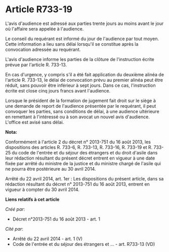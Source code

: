# Article R733-19

L'avis d'audience est adressé aux parties trente jours au moins avant le jour où l'affaire sera appelée à l'audience. 

Le conseil du requérant est informé du jour de l'audience par tout moyen. Cette information a lieu sans délai lorsqu'il se
constitue après la convocation adressée au requérant. 

L'avis d'audience informe les parties de la clôture de l'instruction écrite prévue par l'article R. 733-13. 

En cas d'urgence, y compris s'il a été fait application du deuxième alinéa de l'article R. 733-13, le délai de convocation
prévu au premier alinéa peut être réduit, sans pouvoir être inférieur à sept jours. Dans ce cas, l'instruction écrite est
close cinq jours francs avant l'audience. 

Lorsque le président de la formation de jugement fait droit sur le siège à une demande de report de l'audience présentée par
le requérant, il peut convoquer les parties, sans conditions de délai, à une audience ultérieure en remettant à l'intéressé
ou à son avocat un nouvel avis d'audience. L'office est avisé sans délai.

**Nota:**

Conformément à l'article 2 du décret n° 2013-751 du 16 août 2013, les dispositions des articles R. 733-6, R. 733-13, R.
733-16, R. 733-19 et R. 733-25 du code de l'entrée et du séjour des étrangers et du droit d'asile dans leur rédaction
résultant du présent décret entrent en vigueur à une date fixée par arrêté du ministre de la justice et du ministre chargé de
l'asile qui ne pourra être postérieure au 30 avril 2014.

Arrêté du 22 avril 2014, art. 1er : Les dispositions du présent article, dans sa rédaction résultant du décret n° 2013-751 du
16 août 2013, entrent en vigueur à compter du 30 avril 2014.

**Liens relatifs à cet article**

_Créé par_:

  - Décret n°2013-751 du 16 août 2013 - art. 1

_Cité par_:

  - Arrêté du 22 avril 2014 - art. 1 (V)
  - Code de l'entrée et du séjour des étrangers et ... - art. R733-13 (VD)
